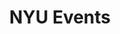 ---
layout: post
title: NYU Events
site: https://itunes.apple.com/us/app/nyu-events/id916343381?mt=8
image: 
category: demo
whichdd: October 2014
maker:
- name: Abhinay Ashutosh
  school: NYU
- name: Tanner Nelson
  school: NYU
---